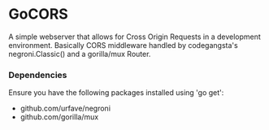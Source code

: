 # GoCORS
A simple webserver that allows for Cross Origin Requests in a development environment. Basically CORS middleware handled by codegangsta's negroni.Classic() and a gorilla/mux Router. 

### Dependencies

Ensure you have the following packages installed using 'go get':
- github.com/urfave/negroni
- github.com/gorilla/mux

